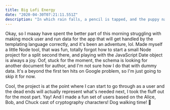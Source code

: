 ```yaml
---
title: Big Lofi Energy
date: "2020-04-30T07:21:11.551Z"
description: "In which rain falls, a pencil is tapped, and the puppy naps."
---
```


Okay, so I maaay have spent the better part of this morning struggling with making mock user and run data for the app that will get handled by the templating language correctly, and it's been an adventure, lol. Made myself a little Node tool, that was fun, totally forgot how to start a small Node project for a split second there, and playing with the JavaScript Date object is always a joy. Oof, stuck for the moment, the schema is looking for another document for author, and I'm not sure how I do that with dummy data. It's a beyond the first ten hits on Google problem, so I'm just going to skip it for now.

Cool, the project is at the point where I can start to go through as a user and the dead ends will actually represent what's needed next, I took the fluff out for the most part. Yay! And I made a fun set of users based on the Alice, Bob, and Chuck cast of cryptography characters! Dog walking time! 🐶
